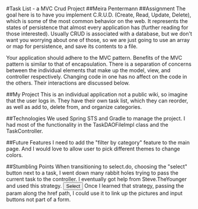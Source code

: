 #Task List - a MVC Crud Project
##Meira Pentermann
##Assignment
The goal here is to have you implement C.R.U.D. (Create, Read, Update, Delete), which is some of the most common behavior on the web. It represents the states of persistence that almost every application has (further reading for those interested). Usually CRUD is associated with a database, but we don't want you worrying about one of those, so we are just going to use an array or map for persistence, and save its contents to a file.

Your application should adhere to the MVC pattern. Benefits of the MVC pattern is similar to that of encapsulation. There is a separation of concerns between the individual elements that make up the model, view, and controller respectively. Changing code in one has no affect on the code in the others. Their interactions are discussed below.

##My Project
This is an individual application not a public wiki, so imagine that the user logs in. They have their own task list, which they can reorder, as well as add to, delete from, and organize categories.

##Technologies
We used Spring STS and Gradle to manage the project. I had most of the functionality in the TaskDAOFileImpl class and the TaskController.

##Future Features
I need to add the "filter by category" feature to the main page. And I would love to allow user to pick different themes to change colors.

##Stumbling Points
When transitioning to select.do, choosing the "select" button next to a task, I went down many rabbit holes trying to pass the current task to the controller. I eventually got help from Steve.TheYounger and used this strategy.
<a href="select.do?item=${task.item}"><input type="submit" value="Select"/></a>
Once I learned that strategy, passing the param along the href path, I could use it to link up the pictures and input buttons not part of a form.
